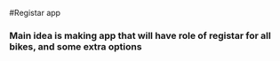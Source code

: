 #Registar app 
<h3>Main idea is making app that will have role of registar for all bikes, and some extra options</h3>

